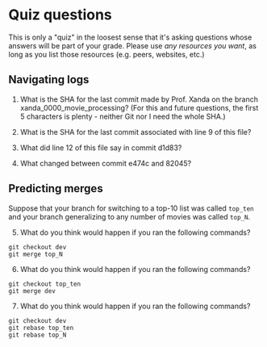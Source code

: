 # Quiz questions

This is only a "quiz" in the loosest sense that it's asking questions whose
answers will be part of your grade. Please use *any resources you want*, as
long as you list those resources (e.g. peers, websites, etc.)

## Navigating logs

1. What is the SHA for the last commit made by Prof. Xanda on the branch
xanda_0000_movie_processing?
(For this and future questions, the first 5 characters is plenty - neither
Git nor I need the whole SHA.)

2. What is the SHA for the last commit associated with line 9 of this file?

3. What did line 12 of this file say in commit d1d83?

4. What changed between commit e474c and 82045?

## Predicting merges

Suppose that your branch for switching to a top-10 list was called `top_ten`
and your branch generalizing to any number of movies was called `top_N`.

5. What do you think would happen if you ran the following commands?
```
git checkout dev
git merge top_N
```

6. What do you think would happen if you ran the following commands?
```
git checkout top_ten
git merge dev
```

7. What do you think would happen if you ran the following commands?
```
git checkout dev
git rebase top_ten
git rebase top_N
```
